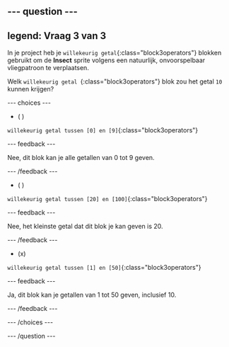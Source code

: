 
--- question ---
---
legend: Vraag 3 van 3
---

In je project heb je `willekeurig getal`{:class="block3operators"} blokken gebruikt om de **Insect** sprite volgens een natuurlijk, onvoorspelbaar vliegpatroon te verplaatsen.

Welk `willekeurig getal `{:class="block3operators"} blok zou het getal `10` kunnen krijgen?

--- choices ---

- ( )

`willekeurig getal tussen [0] en [9]`{:class="block3operators"}

  --- feedback ---

  Nee, dit blok kan je alle getallen van 0 tot 9 geven.

  --- /feedback ---

- ( )

`willekeurig getal tussen [20] en [100]`{:class="block3operators"}

  --- feedback ---

Nee, het kleinste getal dat dit blok je kan geven is 20.

  --- /feedback ---

- (x)

`willekeurig getal tussen [1] en [50]`{:class="block3operators"}

  --- feedback ---

Ja, dit blok kan je getallen van 1 tot 50 geven, inclusief 10.

  --- /feedback ---

--- /choices ---

--- /question ---
